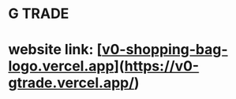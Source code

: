 # G TRADE
# website link: [[v0-shopping-bag-logo.vercel.app](https://v0-shopping-bag-logo.vercel.app/)](https://v0-gtrade.vercel.app/)
